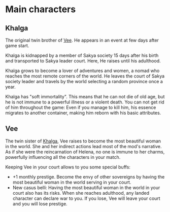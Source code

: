 # Main characters

## Khalga

The original twin brother of <a href="#vee">Vee</a>. He appears in an event at few days after game start.

Khalga is kidnapped by a member of Sakya society 15 days after his birth and
transported to Sakya leader court. Here, He raises until his adulthood.

Khalga grows to become a lover of adventures and women, a nomad who reaches the 
most remote corners of the world. He leaves the court of Sakya society leader and
travels by the world selecting a random province once a year.

Khalga has "soft immortality". This means that he can not die of old age, but he 
is not immune to a powerful illness or a violent death. You can not get rid of him 
throughout the game: Even if you manage to kill him, his essence migrates to another 
container, making him reborn with his basic attributes.

## Vee

The twin sister of <a href="#khalga">Khalga</a>, Vee raises to become the most 
beautiful woman in the world. She and her indirect actions lead most of the mod's 
narrative. As if she were the reincarnation of Helena, no one is immune to her charms, 
powerfully influencing all the characters in your match.

Keeping Vee in your court allows to you some special buffs:

- +1 monthly prestige. Become the envy of other sovereigns by having the most beautiful woman in the world serving in your court.
- New casus belli: Having the most beautiful woman in the world in your court also has its risks. When she reaches adulthood, any landed character can declare war to you. If you lose, Vee will leave your court and you will lose prestige.
